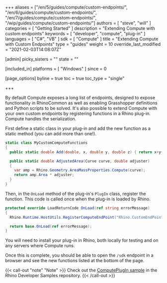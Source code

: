 +++
aliases = ["/en/5/guides/compute/custom-endpoints/", "/en/6/guides/compute/custom-endpoints/", "/en/7/guides/compute/custom-endpoints/", "/wip/guides/compute/custom-endpoints/"]
authors = [ "steve", "will" ]
categories = [ "Getting Started" ]
description = "Extending Compute with custom endpoints"
keywords = [ "developer", "compute", "plug-in" ]
languages = [ "C#", "VB" ]
sdk = [ "Compute" ]
title = "Extending Compute with Custom Endpoints"
type = "guides"
weight = 10
override_last_modified = "2021-02-03T14:08:07Z"

[admin]
picky_sisters = ""
state = ""

[included_in]
platforms = [ "Windows" ]
since = 0

[page_options]
byline = true
toc = true
toc_type = "single"

+++

<!-- originally posted to discourse: https://discourse.mcneel.com/t/extending-rhinocompute-server-with-plugins/84266 -->

By default Compute exposes a long list of endpoints, designed to expose functionality in RhinoCommon as well as enabling Grasshopper definitions and Python scripts to be solved. It's also possible to extend Compute with your own custom endpoints by registering functions in a Rhino plug-in. Compute handles the serialization.

First define a static class in your plug-in and add the new function as a static method (you can add more than one!).

```csharp
static class MyCustomComputeFunctions
{
  public static double Add(double, x, double y, double z) { return x+y+z; }

  public static double AdjustedArea(Curve curve, double adjuster)
  {
    var amp = Rhino.Geometry.AreaMassProperties.Compute(curve);
    return amp.Area * adjuster;
  }
}
```

Then, in the `OnLoad` method of the plug-in's `PlugIn` class, register the function. This code is called once when the plug-in is loaded by Rhino.

```csharp
protected override LoadReturnCode OnLoad(ref string errorMessage)
{
  Rhino.Runtime.HostUtils.RegisterComputeEndPoint("Rhino.CustomEndPoint", typeof(MyCustomComputeFunctions));

  return base.OnLoad(ref errorMessage);
}
```

You will need to install your plug-in in Rhino, both locally for testing and on any servers where Compute runs.

Once this is complete, you should be able to open the `/sdk` endpoint in a browser and see the new functions listed at the bottom of the page.

{{< call-out "note" "Note" >}}
Check out the <a href="https://github.com/mcneel/rhino-developer-samples/tree/7/compute/cs/ComputePlugIn" class="alert-link">ComputePlugIn sample</a> in the Rhino Developer Samples repository.
{{< /call-out >}}